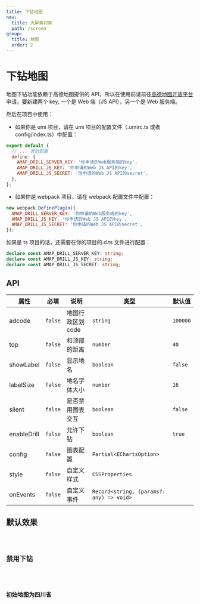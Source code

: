 ```yaml
---
title: 下钻地图
nav:
  title: 大屏素材库
  path: /screen
group:
  title: 地图
  order: 2
---
```


# 下钻地图

地图下钻功能依赖于高德地图提供的 API，所以在使用前请前往[高德地图开放平台](https://lbs.amap.com/)申请。要新建两个 key, 一个是 Web 端（JS API），另一个是 Web 服务端。

然后在项目中使用：

- 如果你是 umi 项目，请在 umi 项目的配置文件（.umirc.ts 或者 config/index.ts）中配置：

```js
export default {
  // ... 其他配置
  define: {
    AMAP_DRILL_SERVER_KEY: '你申请的Web服务端的key',
    AMAP_DRILL_JS_KEY: '你申请的Web JS API的key',
    AMAP_DRILL_JS_SECRET: '你申请的Web JS API的secret',
  },
};
```

- 如果你是 webpack 项目，请在 webpack 配置文件中配置：

```js
new webpack.DefinePlugin({
  AMAP_DRILL_SERVER_KEY: '你申请的Web服务端的key',
  AMAP_DRILL_JS_KEY: '你申请的Web JS API的key',
  AMAP_DRILL_JS_SECRET: '你申请的Web JS API的secret',
});
```

如果是 ts 项目的话，还需要在你的项目的.d.ts 文件进行配置：

```ts
declare const AMAP_DRILL_SERVER_KEY: string;
declare const AMAP_DRILL_JS_KEY: string;
declare const AMAP_DRILL_JS_SECRET: string;
```

## API

| 属性        | 必填    | 说明              | 类型                                     | 默认值   |
| ----------- | ------- | ----------------- | ---------------------------------------- | -------- |
| adcode      | `false` | 地图行政区划 code | `string`                                 | `100000` |
| top         | `false` | 和顶部的距离      | `number`                                 | `40`     |
| showLabel   | `false` | 显示地名          | `boolean`                                | `false`  |
| labelSize   | `false` | 地名字体大小      | `number`                                 | `16`     |
| silent      | `false` | 是否禁用图表交互  | `boolean`                                | `false`  |
| enableDrill | `false` | 允许下钻          | `boolean`                                | `true`   |
| config      | `false` | 图表配置          | `Partial<EChartsOption>`                 |          |
| style       | `false` | 自定义样式        | `CSSProperties`                          |          |
| onEvents    | `false` | 自定义事件        | `Record<string, (params?: any) => void>` |          |

## 默认效果

<code src="../../example/DrillMapDemo/demo1.tsx" background="#040727">

## 禁用下钻

<code src="../../example/DrillMapDemo/demo2.tsx" background="#040727">

## 初始地图为四川省

<code src="../../example/DrillMapDemo/demo3.tsx" background="#040727">
